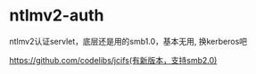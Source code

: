 # ntlmv2-auth
ntlmv2认证servlet，底层还是用的smb1.0，基本无用,
换kerberos吧

https://github.com/codelibs/jcifs(有新版本，支持smb2.0)
